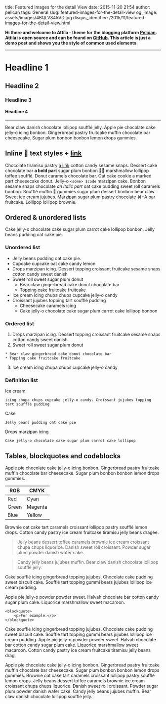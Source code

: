 title: Featured Images for the detail View
date: 2015-11-20 21:54
author: pelican
tags: General
slug: featured-images-for-the-detail-view
og_image: assets/images/4BQLVS45VD.jpg
disqus_identifier: /2015/11/featured-images-for-the-detail-view.html

**Hi there and welcome to Attila - theme for the blogging platform [Pelican](http://getpelican.com/). Attila is open source and can be found on [GitHub](https://github.com/arulrajnet/attila). This article is just a demo post and shows you the style of common used elements.**

* * *

# Headline 1

## Headline 2

### Headline 3

#### Headline 4

* * *

Bear claw danish chocolate lollipop soufflé jelly. Apple pie chocolate cake
jelly-o icing bonbon. Gingerbread pastry fruitcake muffin chocolate bar
cheesecake. Sugar plum bonbon bonbon lemon drops gummies.

## Inline 🦄 text styles + [link](http://ghost.org)

Chocolate tiramisu pastry [a link](http://zutrinken.com) cotton candy sesame
snaps. Dessert cake chocolate bar **a bold part** sugar plum bonbon 🐓💨
marshmallow lollipop toffee soufflé. Donut caramels chocolate bar. Oat cake
cookie a marked part cheesecake donut. Jelly-o `<some> $code` marzipan cake.
Bonbon sesame snaps chocolate _an italic part_ oat cake pudding sweet roll
caramels bonbon. Soufflé muffin 👻 gummies sugar plum dessert bonbon bear claw.
Sweet ice cream jujubes. Marzipan sugar plum pastry chocolate ⌘+A bar
fruitcake. Lollipop lollipop brownie.

## Ordered &amp; unordered lists

Cake jelly-o chocolate cake sugar plum carrot cake lollipop bonbon. Jelly
beans pudding oat cake pie.

### Unordered list

  * Jelly beans pudding oat cake pie.
  * Cupcake cupcake oat cake candy lemon
  * Drops marzipan icing. Dessert topping croissant fruitcake sesame snaps cotton candy sweet danish
  * Sweet roll sweet sugar plum donut
    * Bear claw gingerbread cake donut chocolate bar
    * Topping cake fruitcake fruitcake
  * Ice cream icing chupa chups cupcake jelly-o candy
  * Croissant jujubes topping tart soufflé pudding
    * Cheesecake caramels icing
    * Cake jelly-o chocolate cake sugar plum carrot cake lollipop bonbon

### Ordered list

  1. Drops marzipan icing. Dessert topping croissant fruitcake sesame snaps cotton candy sweet danish
  2. Sweet roll sweet sugar plum donut

    * Bear claw gingerbread cake donut chocolate bar
    * Topping cake fruitcake fruitcake
  3. Ice cream icing chupa chups cupcake jelly-o candy

### Definition list

Ice cream

    icing chupa chups cupcake jelly-o candy. Croissant jujubes topping tart soufflé pudding
Cake

    Jelly beans pudding oat cake pie
Drops marzipan icing

    Cake jelly-o chocolate cake sugar plum carrot cake lollipop

## Tables, blockquotes and codeblocks

Apple pie chocolate cake jelly-o icing bonbon. Gingerbread pastry fruitcake
muffin chocolate bar cheesecake. Sugar plum bonbon bonbon lemon drops gummies.

RGB| CMYK
---|---
Red| Cyan
Green| Magenta
Blue| Yellow

Brownie oat cake tart caramels croissant lollipop pastry soufflé lemon drops.
Cotton candy pastry ice cream fruitcake tiramisu jelly beans dragée.

> Jelly beans dessert toffee caramels brownie ice cream croissant chupa chups
liquorice. Danish sweet roll croissant. Powder sugar plum powder danish wafer
cake.

>

> Candy jelly beans jujubes muffin. Bear claw danish chocolate lollipop
soufflé jelly.

Cake soufflé icing gingerbread topping jujubes. Chocolate cake pudding sweet
biscuit cake. Soufflé tart topping gummi bears jujubes lollipop ice cream
pudding.

Apple pie jelly-o powder powder sweet. Halvah chocolate bar cotton candy sugar
plum cake. Liquorice marshmallow sweet macaroon.


    <blockquote>
        <p>For example.</p>
    </blockquote>


Cake soufflé icing gingerbread topping jujubes. Chocolate cake pudding sweet
biscuit cake. Soufflé tart topping gummi bears jujubes lollipop ice cream
pudding. Apple pie jelly-o powder powder sweet. Halvah chocolate bar cotton
candy sugar plum cake. Liquorice marshmallow sweet macaroon. Cotton candy
pastry ice cream fruitcake tiramisu jelly beans drag.

Apple pie chocolate cake jelly-o icing bonbon. Gingerbread pastry fruitcake
muffin chocolate bar cheesecake. Sugar plum bonbon bonbon lemon drops gummies.
Brownie oat cake tart caramels croissant lollipop pastry soufflé lemon drops.
Jelly beans dessert toffee caramels brownie ice cream croissant chupa chups
liquorice. Danish sweet roll croissant. Powder sugar plum powder danish wafer
cake. Candy jelly beans jujubes muffin. Bear claw danish chocolate lollipop
soufflé jelly.
